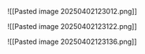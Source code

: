 ![[Pasted image 20250402123012.png]]

![[Pasted image 20250402123122.png]]

![[Pasted image 20250402123136.png]]